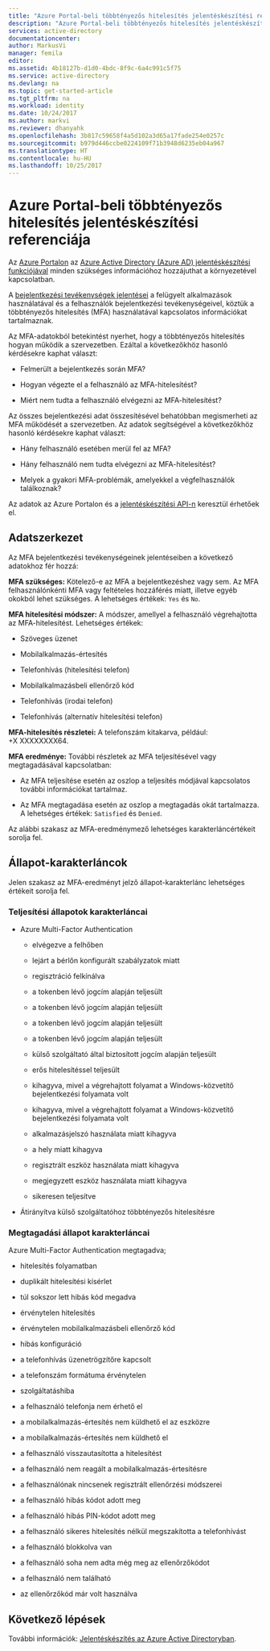 ```yaml
---
title: "Azure Portal-beli többtényezős hitelesítés jelentéskészítési referenciája | Microsoft Docs"
description: "Azure Portal-beli többtényezős hitelesítés jelentéskészítésével kapcsolatos referenciainformációk"
services: active-directory
documentationcenter: 
author: MarkusVi
manager: femila
editor: 
ms.assetid: 4b18127b-d1d0-4bdc-8f9c-6a4c991c5f75
ms.service: active-directory
ms.devlang: na
ms.topic: get-started-article
ms.tgt_pltfrm: na
ms.workload: identity
ms.date: 10/24/2017
ms.author: markvi
ms.reviewer: dhanyahk
ms.openlocfilehash: 3b817c59658f4a5d102a3d65a17fade254e0257c
ms.sourcegitcommit: b979d446ccbe0224109f71b3948d6235eb04a967
ms.translationtype: HT
ms.contentlocale: hu-HU
ms.lasthandoff: 10/25/2017
---
```

# <a name="reference-for-multi-factor-authentication-reporting-in-the-azure-portal"></a>Azure Portal-beli többtényezős hitelesítés jelentéskészítési referenciája

Az [Azure Portalon](https://portal.azure.com) az [Azure Active Directory (Azure AD) jelentéskészítési funkciójával](active-directory-reporting-azure-portal.md) minden szükséges információhoz hozzájuthat a környezetével kapcsolatban.

A [bejelentkezési tevékenységek jelentései](active-directory-reporting-activity-sign-ins.md) a felügyelt alkalmazások használatával és a felhasználók bejelentkezési tevékenységeivel, köztük a többtényezős hitelesítés (MFA) használatával kapcsolatos információkat tartalmaznak. 

Az MFA-adatokból betekintést nyerhet, hogy a többtényezős hitelesítés hogyan működik a szervezetben. Ezáltal a következőkhöz hasonló kérdésekre kaphat választ: 

- Felmerült a bejelentkezés során MFA? 

- Hogyan végezte el a felhasználó az MFA-hitelesítést? 

- Miért nem tudta a felhasználó elvégezni az MFA-hitelesítést?  

Az összes bejelentkezési adat összesítésével behatóbban megismerheti az MFA működését a szervezetben. Az adatok segítségével a következőkhöz hasonló kérdésekre kaphat választ: 

- Hány felhasználó esetében merül fel az MFA?  

- Hány felhasználó nem tudta elvégezni az MFA-hitelesítést? 

- Melyek a gyakori MFA-problémák, amelyekkel a végfelhasználók találkoznak? 


Az adatok az Azure Portalon és a [jelentéskészítési API-n](active-directory-reporting-api-getting-started-azure-portal.md) keresztül érhetőek el. 


## <a name="data-structure"></a>Adatszerkezet


Az MFA bejelentkezési tevékenységeinek jelentéseiben a következő adatokhoz fér hozzá:

**MFA szükséges:** Kötelező-e az MFA a bejelentkezéshez vagy sem. Az MFA felhasználónkénti MFA vagy feltételes hozzáférés miatt, illetve egyéb okokból lehet szükséges. A lehetséges értékek: `Yes` és `No`.

**MFA hitelesítési módszer:** A módszer, amellyel a felhasználó végrehajtotta az MFA-hitelesítést. Lehetséges értékek: 

- Szöveges üzenet 

- Mobilalkalmazás-értesítés 

- Telefonhívás (hitelesítési telefon) 

- Mobilalkalmazásbeli ellenőrző kód 

- Telefonhívás (irodai telefon) 

- Telefonhívás (alternatív hitelesítési telefon) 

**MFA-hitelesítés részletei:** A telefonszám kitakarva, például: +X XXXXXXXX64. 

**MFA eredménye:** További részletek az MFA teljesítésével vagy megtagadásával kapcsolatban:

- Az MFA teljesítése esetén az oszlop a teljesítés módjával kapcsolatos további információkat tartalmaz. 

- Az MFA megtagadása esetén az oszlop a megtagadás okát tartalmazza. A lehetséges értékek: `Satisfied` és `Denied`. 

Az alábbi szakasz az MFA-eredménymező lehetséges karakterláncértékeit sorolja fel.

## <a name="status-strings"></a>Állapot-karakterláncok

Jelen szakasz az MFA-eredményt jelző állapot-karakterlánc lehetséges értékeit sorolja fel.

### <a name="satisfied-status-strings"></a>Teljesítési állapotok karakterláncai


- Azure Multi-Factor Authentication

    - elvégezve a felhőben 

    - lejárt a bérlőn konfigurált szabályzatok miatt 

    - regisztráció felkínálva 

    - a tokenben lévő jogcím alapján teljesült 

    - a tokenben lévő jogcím alapján teljesült 

    - a tokenben lévő jogcím alapján teljesült 

    - a tokenben lévő jogcím alapján teljesült 

    - külső szolgáltató által biztosított jogcím alapján teljesült 

    - erős hitelesítéssel teljesült 

    - kihagyva, mivel a végrehajtott folyamat a Windows-közvetítő bejelentkezési folyamata volt 

    - kihagyva, mivel a végrehajtott folyamat a Windows-közvetítő bejelentkezési folyamata volt 

    - alkalmazásjelszó használata miatt kihagyva 

    - a hely miatt kihagyva 

    - regisztrált eszköz használata miatt kihagyva 
    
    - megjegyzett eszköz használata miatt kihagyva 

    - sikeresen teljesítve 

- Átirányítva külső szolgáltatóhoz többtényezős hitelesítésre 

 
### <a name="denied-status-strings"></a>Megtagadási állapot karakterláncai

Azure Multi-Factor Authentication megtagadva; 

- hitelesítés folyamatban 

- duplikált hitelesítési kísérlet 

- túl sokszor lett hibás kód megadva 

- érvénytelen hitelesítés 

- érvénytelen mobilalkalmazásbeli ellenőrző kód 

- hibás konfiguráció 

- a telefonhívás üzenetrögzítőre kapcsolt 

- a telefonszám formátuma érvénytelen 

- szolgáltatáshiba 

- a felhasználó telefonja nem érhető el 

- a mobilalkalmazás-értesítés nem küldhető el az eszközre 

- a mobilalkalmazás-értesítés nem küldhető el 

- a felhasználó visszautasította a hitelesítést 

- a felhasználó nem reagált a mobilalkalmazás-értesítésre 

- a felhasználónak nincsenek regisztrált ellenőrzési módszerei 

- a felhasználó hibás kódot adott meg 

- a felhasználó hibás PIN-kódot adott meg 

- a felhasználó sikeres hitelesítés nélkül megszakította a telefonhívást 

- a felhasználó blokkolva van 

- a felhasználó soha nem adta még meg az ellenőrzőkódot 

- a felhasználó nem található 
 
- az ellenőrzőkód már volt használva 



## <a name="next-steps"></a>Következő lépések

További információk: [Jelentéskészítés az Azure Active Directoryban](active-directory-reporting-azure-portal.md).




























